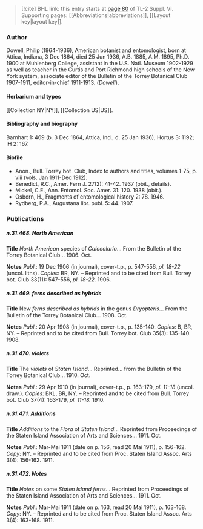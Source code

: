> [!cite] BHL link: this entry starts at [page 80](https://www.biodiversitylibrary.org/item/103835#page/90/mode/1up) of TL-2 Suppl. VI.
> Supporting pages: [[Abbreviations|abbreviations]], [[Layout key|layout key]].

### Author

Dowell, Philip (1864-1936), American botanist and entomologist, born at Attica, Indiana, 3 Dec 1864, died 25 Jun 1936, A.B. 1885, A.M. 1895, Ph.D. 1900 at Muhlenberg College, assistant in the U.S. Natl. Museum 1902-1929 as well as teacher in the Curtis and Port Richmond high schools of the New York system, associate editor of the Bulletin of the Torrey Botanical Club 1907-1911, editor-in-chief 1911-1913. (*Dowell*).

#### Herbarium and types

[[Collection NY|NY]], [[Collection US|US]].

#### Bibliography and biography

Barnhart 1: 469 (b. 3 Dec 1864, Attica, Ind., d. 25 Jan 1936); Hortus 3: 1192; IH 2: 167.

#### Biofile

- Anon., Bull. Torrey bot. Club, Index to authors and titles, volumes 1-75, p. viii (vols. Jan 1911-Dec 1912).
- Benedict, R.C., Amer. Fern J. 27(2): 41-42. 1937 (obit., details).
- Mickel, C.E., Ann. Entomol. Soc. Amer. 31: 120. 1938 (obit.).
- Osborn, H., Fragments of entomological history 2: 78. 1946.
- Rydberg, P.A., Augustana libr. publ. 5: 44. 1907.

### Publications

##### n.31.468. North American

**Title**
*North American* species of *Calceolaria*... From the Bulletin of the Torrey Botanical Club... 1906. Oct.

**Notes**
*Publ*.: 19 Dec 1906 (in journal), cover-t.p., p. 547-556, *pl. 18-22* (uncol. liths). *Copies*: BR, NY. – Reprinted and to be cited from Bull. Torrey bot. Club 33(11): 547-556, *pl. 18-22.* 1906.

##### n.31.469. ferns described as hybrids

**Title**
New *ferns described as hybrids* in the genus *Dryopteris*... From the Bulletin of the Torrey Botanical Club... 1908. Oct.

**Notes**
*Publ*.: 20 Apr 1908 (in journal), cover-t.p., p. 135-140. *Copies*: B, BR, NY. – Reprinted and to be cited from Bull. Torrey bot. Club 35(3): 135-140. 1908.

##### n.31.470. violets

**Title**
The *violets* of *Staten Island*... Reprinted... from the Bulletin of the Torrey Botanical Club... 1910. Oct.

**Notes**
*Publ*.: 29 Apr 1910 (in journal), cover-t.p., p. 163-179, *pl. 11-18* (uncol. draw.). *Copies*: BKL, BR, NY. – Reprinted and to be cited from Bull. Torrey bot. Club 37(4): 163-179, *pl. 11-18.* 1910.

##### n.31.471. Additions

**Title**
*Additions* to the *Flora* of *Staten Island*... Reprinted from Proceedings of the Staten Island Association of Arts and Sciences... 1911. Oct.

**Notes**
*Publ*.: Mar-Mai 1911 (date on p. 156, read 20 Mai 1911), p. 156-162. *Copy*: NY. – Reprinted and to be cited from Proc. Staten Island Assoc. Arts 3(4): 156-162. 1911.

##### n.31.472. Notes

**Title**
*Notes* on some *Staten Island ferns*... Reprinted from Proceedings of the Staten Island Association of Arts and Sciences... 1911. Oct.

**Notes**
*Publ*.: Mar-Mai 1911 (date on p. 163, read 20 Mai 1911), p. 163-168. *Copy*: NY. – Reprinted and to be cited from Proc. Staten Island Assoc. Arts 3(4): 163-168. 1911.

